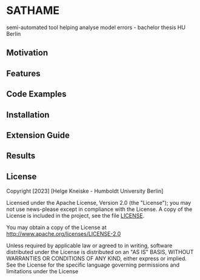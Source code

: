 # SATHAME
semi-automated tool helping analyse model errors - bachelor thesis HU Berlin

## Motivation

## Features

## Code Examples

## Installation

## Extension Guide

## Results

## License
Copyright [2023] [Helge Kneiske - Humboldt University Berlin]

Licensed under the Apache License, Version 2.0 (the "License"); you may not use news-please except in compliance with the License. A copy of the License is included in the project, see the file [LICENSE](LICENSE).

You may obtain a copy of the License at http://www.apache.org/licenses/LICENSE-2.0

Unless required by applicable law or agreed to in writing, software distributed under the License is distributed on an "AS IS" BASIS, WITHOUT WARRANTIES OR CONDITIONS OF ANY KIND, either express or implied. See the License for the specific language governing permissions and limitations under the License

